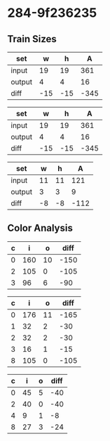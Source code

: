 # 284-9f236235
## Train Sizes

|set|w|h|A|
|---|---|---|---|
|input|19|19|361|
|output|4|4|16|
|diff|-15|-15|-345|


|set|w|h|A|
|---|---|---|---|
|input|19|19|361|
|output|4|4|16|
|diff|-15|-15|-345|


|set|w|h|A|
|---|---|---|---|
|input|11|11|121|
|output|3|3|9|
|diff|-8|-8|-112|


## Color Analysis

|c|i|o|diff|
|---|---|---|---|
|0|160|10|-150|
|2|105|0|-105|
|3|96|6|-90|


|c|i|o|diff|
|---|---|---|---|
|0|176|11|-165|
|1|32|2|-30|
|2|32|2|-30|
|3|16|1|-15|
|8|105|0|-105|


|c|i|o|diff|
|---|---|---|---|
|0|45|5|-40|
|2|40|0|-40|
|4|9|1|-8|
|8|27|3|-24|

